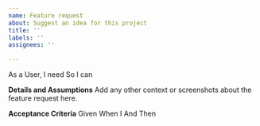 ```yaml
---
name: Feature request
about: Suggest an idea for this project
title: ''
labels: ''
assignees: ''

---
```


As a User,
I need
So I can

**Details and Assumptions**
Add any other context or screenshots about the feature request here.

**Acceptance Criteria**
Given
When I
And
Then
